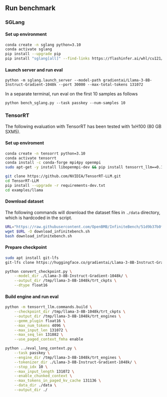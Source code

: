 ## Run benchmark

### SGLang
#### Set up environment
```bash
conda create -n sglang python=3.10
conda activate sglang
pip install --upgrade pip
pip install "sglang[all]" --find-links https://flashinfer.ai/whl/cu121/torch2.4/flashinfer/
```

#### Launch server and run eval
```
python -m sglang.launch_server --model-path gradientai/Llama-3-8B-Instruct-Gradient-1048k --port 30000 --max-total-tokens 131072
```

In a separate terminal, run eval on the first 10 samples as follows
```
python bench_sglang.py --task passkey --num-samples 10
```

### TensorRT
The following evaluation with TensorRT has been tested with 1xH100 (80 GB SXM5).

#### Set up enviroment
```bash
conda create -n tensorrt python=3.10
conda activate tensorrt
conda install -c conda-forge mpi4py openmpi
sudo apt-get -y install libopenmpi-dev && pip install tensorrt_llm==0.15.0
```

```bash
git clone https://github.com/NVIDIA/TensorRT-LLM.git
cd TensorRT-LLM
pip install --upgrade -r requirements-dev.txt
cd examples/llama
```

#### Download dataset
The following commands will download the dataset files in `./data` directory, which is hardcoded in the script.
```bash
URL="https://raw.githubusercontent.com/OpenBMB/InfiniteBench/51d9b37b0f1790ead936df2243abbf7f0420e439/scripts/download_dataset.sh"
wget $URL -O download_infinitebench.sh
bash download_infinitebench.sh
```

#### Prepare checkpoint
```bash
sudo apt install git-lfs
git-lfs clone https://huggingface.co/gradientai/Llama-3-8B-Instruct-Gradient-1048k/

python convert_checkpoint.py \
    --model_dir ./Llama-3-8B-Instruct-Gradient-1048k/ \
    --output_dir /tmp/llama-3-8B-1048k/trt_ckpts \
    --dtype float16

```

#### Build engine and run eval
```bash
python -m tensorrt_llm.commands.build \
    --checkpoint_dir /tmp/llama-3-8B-1048k/trt_ckpts \
    --output_dir /tmp/llama-3-8B-1048k/trt_engines \
    --gemm_plugin float16 \
    --max_num_tokens 4096 \
    --max_input_len 131072 \
    --max_seq_len 131082 \
    --use_paged_context_fmha enable

python ../eval_long_context.py \
    --task passkey \
    --engine_dir /tmp/llama-3-8B-1048k/trt_engines \
    --tokenizer_dir ./Llama-3-8B-Instruct-Gradient-1048k/ \
    --stop_idx 10 \
    --max_input_length 131072 \
    --enable_chunked_context \
    --max_tokens_in_paged_kv_cache 131136 \
    --data_dir ./data \
    --output_dir ./
```
